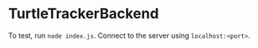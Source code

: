 # TurtleTrackerBackend
To test, run `node index.js`. Connect to the server using `localhost:<port>`.
